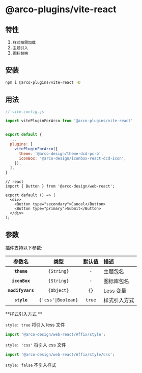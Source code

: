 # @arco-plugins/vite-react

## 特性

1. `样式按需加载`
2. `主题引入`
3. `图标替换`

## 安装

```bash
npm i @arco-plugins/vite-react -D
```

## 用法

```js
// vite.config.js

import vitePluginForArco from '@arco-plugins/vite-react'


export default {
  ...
  plugins: [
    vitePluginForArco({
      theme: '@arco-design/theme-dcd-pc-b',
      iconBox: '@arco-design/iconbox-react-dcd-icon',
    }),
  ],
}
```

```tsx
// react
import { Button } from '@arco-design/web-react';

export default () => (
  <div>
    <Button type="secondary">Cancel</Button>
    <Button type="primary">Submit</Button>
  </div>
);
```

## 参数

插件支持以下参数:

|      参数名      |        类型        | 默认值 | 描述         |
| :--------------: | :----------------: | :----: | :----------- |
|   **`theme`**    |     `{String}`     |  `-`   | 主题包名     |
|  **`iconBox`**   |     `{String}`     |  `-`   | 图标库包名   |
| **`modifyVars`** |     `{Object}`     |  `{}`  | Less 变量    |
|   **`style`**    | `{'css'\|Boolean}` | `true` | 样式引入方式 |

**样式引入方式 **

`style: true` 将引入 less 文件

```js
import '@arco-design/web-react/Affix/style';
```

`style: 'css'` 将引入 css 文件

```js
import '@arco-design/web-react/Affix/style/css';
```

`style: false` 不引入样式
